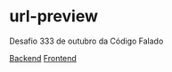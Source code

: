 # url-preview
Desafio 333 de outubro da Código Falado

[Backend](https://github.com/ashuradev/url-preview/tree/master/backend)
[Frontend](https://github.com/ashuradev/url-preview/tree/master/frontend)
